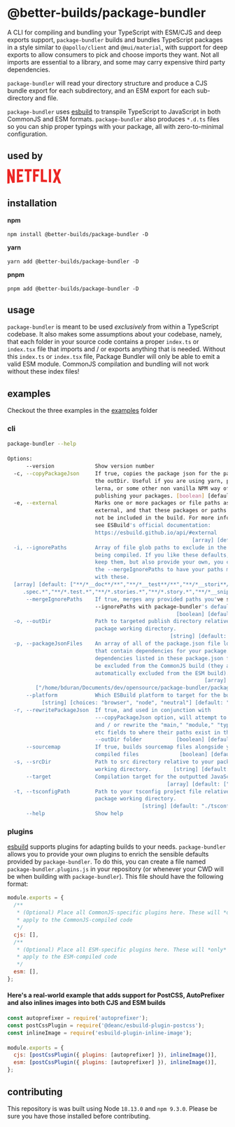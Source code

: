 # @better-builds/package-bundler

A CLI for compiling and bundling your TypeScript with ESM/CJS and deep exports support, `package-bundler` builds and bundles TypeScript packages in a style similar to `@apollo/client` and `@mui/material`, with support for deep exports to allow consumers to pick and choose imports they want. Not all imports are essential to a library, and some may carry expensive third party dependencies.

`package-bundler` will read your directory structure and produce a CJS bundle export for each subdirectory, and an ESM export for each
sub-directory and file.

`package-bundler` uses [esbuild](https://github.com/evanw/esbuild) to transpile TypeScript to JavaScript in both CommonJS and ESM formats. `package-bundler` also produces `*.d.ts` files so you can ship proper typings with your package, all with zero-to-minimal configuration.

## used by

![Netflix](./docs/assets/logos/netflix.png)

## installation

**npm**

`npm install @better-builds/package-bundler -D`

**yarn**

`yarn add @better-builds/package-bundler -D`

**pnpm**

`pnpm add @better-builds/package-bundler -D`

## usage

`package-bundler` is meant to be used *exclusively* from within a TypeScript codebase. It also makes some assumptions about your codebase, namely, that each folder in your source code contains a proper `index.ts` or `index.tsx` file that imports and / or exports anything that is needed. Without this `index.ts` or `index.tsx` file, Package Bundler will only be able to emit a valid ESM module. CommonJS compilation and bundling will not work without these index files!

## examples

Checkout the three examples in the [examples](./examples/) folder

### cli

```bash
package-bundler --help

Options:
      --version             Show version number                        [boolean]
  -c, --copyPackageJson     If true, copies the package json for the package to
                            the outDir. Useful if you are using yarn, pnpm,
                            lerna, or some other non vanilla NPM way of
                            publishing your packages. [boolean] [default: false]
  -e, --external            Marks one or more packages or file paths as
                            external, and that these packages or paths should
                            not be included in the build. For more information,
                            see ESBuild's official documentation:
                            https://esbuild.github.io/api/#external
                                                           [array] [default: []]
  -i, --ignorePaths         Array of file glob paths to exclude in the source(s)
                            being compiled. If you like these defaults, want to
                            keep them, but also provide your own, you can set
                            the --mergeIgnorePaths to have your paths merged
                            with these.
  [array] [default: ["**/*__doc**/**","**/*__test**/**","**/*__stori**/**","**/*
     .spec.*","**/*.test.*","**/*.stories.*","**/*.story.*","**/*__snipp**/**"]]
      --mergeIgnorePaths    If true, merges any provided paths you've set via
                            --ignorePaths with package-bundler's default ones.
                                                      [boolean] [default: false]
  -o, --outDir              Path to targeted publish directory relative to your
                            package working directory.
                                                    [string] [default: "./dist"]
  -p, --packageJsonFiles    An array of all of the package.json file locations
                            that contain dependencies for your package. The
                            dependencies listed in these package.json files will
                            be excluded from the CommonJS build (they are
                            automatically excluded from the ESM build).
                                                               [array] [default:
         ["/home/bduran/Documents/dev/opensource/package-bundler/package.json"]]
      --platform            Which ESBuild platform to target for the build.
           [string] [choices: "browser", "node", "neutral"] [default: "browser"]
  -r, --rewritePackageJson  If true, and used in conjunction with
                            ---copyPackageJson option, will attempt to inject
                            and / or rewrite the "main," "module," "typings,"
                            etc fields to where their paths exist in the
                            --outDir folder           [boolean] [default: false]
      --sourcemap           If true, builds sourcemap files alongside your
                            compiled files             [boolean] [default: true]
  -s, --srcDir              Path to src directory relative to your package
                            working directory.       [string] [default: "./src"]
      --target              Compilation target for the outputted JavaScript
                                                   [array] [default: ["es2018"]]
  -t, --tsconfigPath        Path to your tsconfig project file relative to your
                            package working directory.
                                           [string] [default: "./tsconfig.json"]
      --help                Show help                                  [boolean]
```

### plugins
[esbuild](https://esbuild.github.io/plugins/) supports plugins for adapting builds to your needs. `package-bundler` allows you to provide your own plugins to enrich the sensible defaults provided by `package-bundler`. To do this, you can create a file named `package-bundler.plugins.js` in your repository (or whenever your CWD will be when building with `package-bundler`). This file should have the following format:

```javascript
module.exports = {
  /**
   * (Optional) Place all CommonJS-specific plugins here. These will *only*
   * apply to the CommonJS-compiled code
   */
  cjs: [],
  /**
   * (Optional) Place all ESM-specific plugins here. These will *only*
   * apply to the ESM-compiled code
   */
  esm: [],
};
```

#### Here's a real-world example that adds support for PostCSS, AutoPrefixer and also inlines images into both CJS and ESM builds

```javascript
const autoprefixer = require('autoprefixer');
const postCssPlugin = require('@deanc/esbuild-plugin-postcss');
const inlineImage = require('esbuild-plugin-inline-image');

module.exports = {
  cjs: [postCssPlugin({ plugins: [autoprefixer] }), inlineImage()],
  esm: [postCssPlugin({ plugins: [autoprefixer] }), inlineImage()],
};
```


## contributing

This repository is was built using Node `18.13.0` and `npm 9.3.0`. Please be sure you have those installed before contributing.
